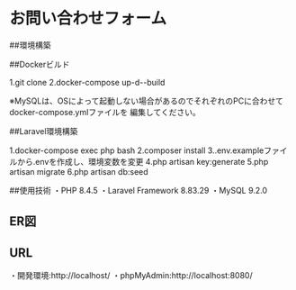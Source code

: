 # お問い合わせフォーム

##環境構築

##Dockerビルド

1.git clone
2.docker-compose up-d--build

※MySQLは、OSによって起動しない場合があるのでそれぞれのPCに合わせてdocker-compose.ymlファイルを
編集してください。

##Laravel環境構築

1.docker-compose exec php bash
2.composer install
3..env.exampleファイルから.envを作成し、環境変数を変更
4.php artisan key:generate
5.php artisan migrate
6.php artisan db:seed

##使用技術
・PHP 8.4.5
・Laravel Framework 8.83.29
・MySQL 9.2.0

## ER図


## URL
・開発環境:http://localhost/
・phpMyAdmin:http://localhost:8080/